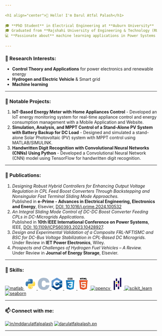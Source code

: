 ```yaml
---

<h1 align="center">👋 Hello! I'm Darul Atfal Palash</h1>

🎓 **PhD Student** in Electrical Engineering at **Auburn University**    
🎓 Graduated from **Rajshahi University of Engineering & Technology (RUET)** in **Electronics & Telecommunication Engineering**    
💻 **Passionate about** machine learning applications in Power Systems and Cyber-physical systems.

---
```


### 🔬 Research Interests:
- **Control Theory and Applications** for power electronics and renewable energy
- **Hydrogen and Electric Vehicle** & Smart grid
- **Machine learning** 

---

### 📄 Notable Projects:
1. **IoT-Based Energy Meter with Home Appliances Control** - Developed an IoT energy monitoring system for real-time appliance control and energy consumption management with a Mobile Application and Website.
2. **Simulation, Analysis, and MPPT Control of a Stand-Alone PV System with Battery Backup for DC Load** - Designed and simulated a stand-alone Solar Photovoltaic (PV) system with MPPT control using MATLAB/SIMULINK.
3. **Handwritten Digit Recognition with Convolutional Neural Networks (CNNs) Using Python** - Developed a Convolutional Neural Network (CNN) model using TensorFlow for handwritten digit recognition.
---

### 📝 Publications:
1. *Designing Robust Hybrid Controllers for Enhancing Output Voltage Regulation in CPL Feed Boost Converters Through Backstepping and Nonsingular Fast Terminal Sliding Mode Approaches.*  
Published in **e-Prime - Advances in Electrical Engineering, Electronics and Energy**, Elsevier, [DOI: 10.1016/j.prime.2024.100532](https://doi.org/10.1016/j.prime.2024.100532)
2. *An Integral Sliding Mode Control of DC-DC Boost Converter Feeding CPLs in DC-Microgrids Applications.*  
   Published in **10th IEEE International Conference on Power Systems**, IEEE, [DOI: 10.1109/ICPS60393.2023.10428927](https://doi.org/10.1109/ICPS60393.2023.10428927).
2. *Design and Experimental Validation of a Composite FRL-NFTISMC and BSC for DC-Bus Voltage Stabilization in CPL-Based DC Microgrids.*  
   Under Review in **IET Power Electronics**, Wiley.
4. *Prospects and Challenges of Hydrogen Fuel Vehicles – A Review.*  
   Under Review in **Journal of Energy Storage**, Elsevier.


---

### 🌱 Skills:
<p align="left"> <a href="https://www.mathworks.com/" target="_blank" rel="noreferrer"> <img src="https://upload.wikimedia.org/wikipedia/commons/2/21/Matlab_Logo.png" alt="matlab" width="40" height="40"/> </a> <a href="https://www.python.org" target="_blank" rel="noreferrer"> <img src="https://raw.githubusercontent.com/devicons/devicon/master/icons/python/python-original.svg" alt="python" width="40" height="40"/> </a> <a href="https://www.cprogramming.com/" target="_blank" rel="noreferrer"> <img src="https://raw.githubusercontent.com/devicons/devicon/master/icons/c/c-original.svg" alt="c" width="40" height="40"/> </a> <a href="https://www.w3schools.com/cpp/" target="_blank" rel="noreferrer"> <img src="https://raw.githubusercontent.com/devicons/devicon/master/icons/cplusplus/cplusplus-original.svg" alt="cplusplus" width="40" height="40"/> </a> <a href="https://www.w3schools.com/css/" target="_blank" rel="noreferrer"> <img src="https://raw.githubusercontent.com/devicons/devicon/master/icons/css3/css3-original-wordmark.svg" alt="css3" width="40" height="40"/> </a> <a href="https://www.w3.org/html/" target="_blank" rel="noreferrer"> <img src="https://raw.githubusercontent.com/devicons/devicon/master/icons/html5/html5-original-wordmark.svg" alt="html5" width="40" height="40"/> </a> <a href="https://opencv.org/" target="_blank" rel="noreferrer"> <img src="https://www.vectorlogo.zone/logos/opencv/opencv-icon.svg" alt="opencv" width="40" height="40"/> </a> <a href="https://pandas.pydata.org/" target="_blank" rel="noreferrer"> <img src="https://raw.githubusercontent.com/devicons/devicon/2ae2a900d2f041da66e950e4d48052658d850630/icons/pandas/pandas-original.svg" alt="pandas" width="40" height="40"/> </a>  <a href="https://scikit-learn.org/" target="_blank" rel="noreferrer"> <img src="https://upload.wikimedia.org/wikipedia/commons/0/05/Scikit_learn_logo_small.svg" alt="scikit_learn" width="40" height="40"/> </a> <a href="https://seaborn.pydata.org/" target="_blank" rel="noreferrer"> <img src="https://seaborn.pydata.org/_images/logo-mark-lightbg.svg" alt="seaborn" width="40" height="40"/> </a> </p>

---

### 📫 Connect with me:
<p align="left">
<a href="https://www.linkedin.com/in/mddarulatfalpalash" target="blank"><img align="center" src="https://raw.githubusercontent.com/rahuldkjain/github-profile-readme-generator/master/src/images/icons/Social/linked-in-alt.svg" alt="in/mddarulatfalpalash" height="30" width="40" /></a>
<a href="https://www.facebook.com/darulatfalpalash.pn" target="blank"><img align="center" src="https://raw.githubusercontent.com/rahuldkjain/github-profile-readme-generator/master/src/images/icons/Social/facebook.svg" alt="darulatfalpalash.pn" height="30" width="40" /></a>
</p>

---
